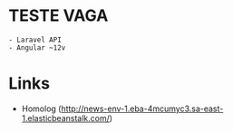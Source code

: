 # TESTE VAGA

    - Laravel API
    - Angular ~12v

# Links
 - Homolog (http://news-env-1.eba-4mcumyc3.sa-east-1.elasticbeanstalk.com/)